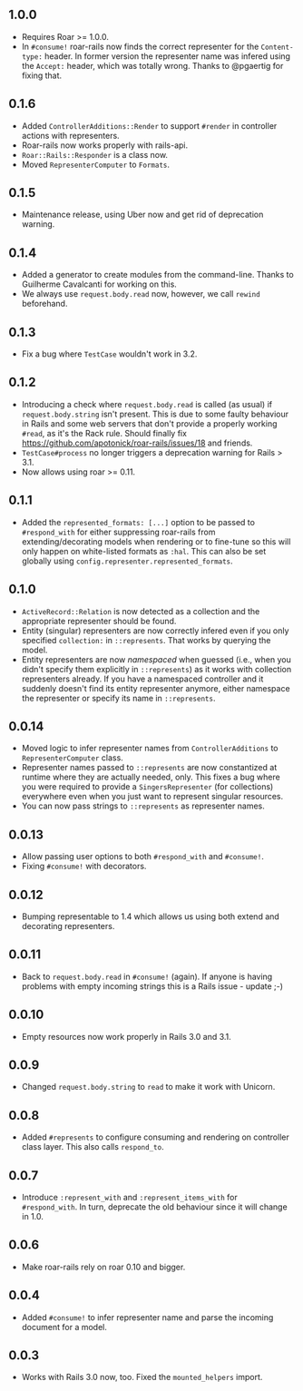 ## 1.0.0

* Requires Roar >= 1.0.0.
* In `#consume!` roar-rails now finds the correct representer for the `Content-type:` header. In former version the representer name was infered using the `Accept:` header, which was totally wrong. Thanks to @pgaertig for fixing that.

## 0.1.6

* Added `ControllerAdditions::Render` to support `#render` in controller actions with representers.
* Roar-rails now works properly with rails-api.
* `Roar::Rails::Responder` is a class now.
* Moved `RepresenterComputer` to `Formats`.

## 0.1.5

* Maintenance release, using Uber now and get rid of deprecation warning.

## 0.1.4

* Added a generator to create modules from the command-line. Thanks to Guilherme Cavalcanti <guiocavalcanti> for working on this.
* We always use `request.body.read` now, however, we call `rewind` beforehand.

## 0.1.3

* Fix a bug where `TestCase` wouldn't work in 3.2.

## 0.1.2

* Introducing a check where `request.body.read` is called (as usual) if `request.body.string` isn't present. This is due to some faulty behaviour in Rails and some web servers that don't provide a properly working `#read`, as it's the Rack rule. Should finally fix https://github.com/apotonick/roar-rails/issues/18 and friends.
* `TestCase#process` no longer triggers a deprecation warning for Rails > 3.1.
* Now allows using roar >= 0.11.

## 0.1.1

* Added the `represented_formats: [...]` option to be passed to `#respond_with` for either suppressing roar-rails from extending/decorating models when rendering or to fine-tune so this will only happen on white-listed formats as `:hal`. This can also be set globally using `config.representer.represented_formats`.

## 0.1.0

* `ActiveRecord::Relation` is now detected as a collection and the appropriate representer should be found.
* Entity (singular) representers are now correctly infered even if you only specified `collection:` in `::represents`. That works by querying the model.
* Entity representers are now *namespaced* when guessed (i.e., when you didn't specify them explicitly in `::represents`) as it works with collection representers already. If you have a namespaced controller and it suddenly doesn't find its entity representer anymore, either namespace the representer or specify its name in `::represents`.

## 0.0.14

* Moved logic to infer representer names from `ControllerAdditions` to `RepresenterComputer` class.
* Representer names passed to `::represents` are now constantized at runtime where they are actually needed, only. This fixes a bug where you were required to provide a `SingersRepresenter` (for collections) everywhere even when you just want to represent singular resources.
* You can now pass strings to `::represents` as representer names.

## 0.0.13

* Allow passing user options to both `#respond_with` and `#consume!`.
* Fixing `#consume!` with decorators.

## 0.0.12

* Bumping representable to 1.4 which allows us using both extend and decorating representers.

## 0.0.11

* Back to `request.body.read` in `#consume!` (again). If anyone is having problems with empty incoming strings this is a Rails issue - update ;-)

## 0.0.10

* Empty resources now work properly in Rails 3.0 and 3.1.

## 0.0.9

* Changed `request.body.string` to `read` to make it work with Unicorn.

## 0.0.8

* Added `#represents` to configure consuming and rendering on controller class layer. This also calls `respond_to`.

## 0.0.7

* Introduce `:represent_with` and `:represent_items_with` for `#respond_with`. In turn, deprecate the old behaviour since it will change in 1.0.

## 0.0.6

* Make roar-rails rely on roar 0.10 and bigger.

## 0.0.4

* Added `#consume!` to infer representer name and parse the incoming document for a model.

## 0.0.3

* Works with Rails 3.0 now, too. Fixed the `mounted_helpers` import.
